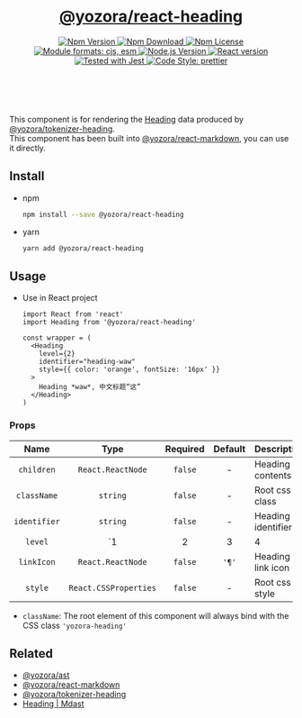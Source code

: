 <header>
  <h1 align="center">
    <a href="https://github.com/guanghechen/yozora-react/tree/master/packages/heading#readme">@yozora/react-heading</a>
  </h1>
  <div align="center">
    <a href="https://www.npmjs.com/package/@yozora/react-heading">
      <img
        alt="Npm Version"
        src="https://img.shields.io/npm/v/@yozora/react-heading.svg"
      />
    </a>
    <a href="https://www.npmjs.com/package/@yozora/react-heading">
      <img
        alt="Npm Download"
        src="https://img.shields.io/npm/dm/@yozora/react-heading.svg"
      />
    </a>
    <a href="https://www.npmjs.com/package/@yozora/react-heading">
      <img
        alt="Npm License"
        src="https://img.shields.io/npm/l/@yozora/react-heading.svg"
      />
    </a>
    <a href="#install">
      <img
        alt="Module formats: cjs, esm"
        src="https://img.shields.io/badge/module_formats-cjs%2C%20esm-green.svg"
      />
    </a>
    <a href="https://github.com/nodejs/node">
      <img
        alt="Node.js Version"
        src="https://img.shields.io/node/v/@yozora/react-heading"
      />
    </a>
    <a href="https://github.com/facebook/react">
      <img
        alt="React version"
        src="https://img.shields.io/npm/dependency-version/@yozora/react-heading/peer/react"
      />
    </a>
    <a href="https://github.com/facebook/jest">
      <img
        alt="Tested with Jest"
        src="https://img.shields.io/badge/tested_with-jest-9c465e.svg"
      />
    </a>
    <a href="https://github.com/prettier/prettier">
      <img
        alt="Code Style: prettier"
        src="https://img.shields.io/badge/code_style-prettier-ff69b4.svg?style=flat-square"
      />
    </a>
  </div>
</header>
<br/>

This component is for rendering the [Heading][@yozora/ast] data produced by
[@yozora/tokenizer-heading][].\
This component has been built into [@yozora/react-markdown][], you can use it directly.


## Install

* npm

  ```bash
  npm install --save @yozora/react-heading
  ```

* yarn

  ```bash
  yarn add @yozora/react-heading
  ```

## Usage

* Use in React project

  ```tsx
  import React from 'react'
  import Heading from '@yozora/react-heading'

  const wrapper = (
    <Heading
      level={2}
      identifier="heading-waw"
      style={{ color: 'orange', fontSize: '16px' }}
    >
      Heading *waw*, 中文标题“这”
    </Heading>
  )
  ```

### Props

Name          | Type                  | Required  | Default | Description
:------------:|:---------------------:|:---------:|:-------:|:-------------
`children`    | `React.ReactNode`     | `false`   | -       | Heading contents
`className`   | `string`              | `false`   | -       | Root css class
`identifier`  | `string`              | `false`   | -       | Heading identifier
`level`       | `1|2|3|4|5|6`         | `true`    | -       | Heading level
`linkIcon`    | `React.ReactNode`     | `false`   | `'¶'`   | Heading link icon
`style`       | `React.CSSProperties` | `false`   | -       | Root css style

- `className`: The root element of this component will always bind with the
  CSS class `'yozora-heading'`


## Related

* [@yozora/ast][]
* [@yozora/react-markdown][]
* [@yozora/tokenizer-heading][]
* [Heading | Mdast][mdast]


[@yozora/ast]: https://www.npmjs.com/package/@yozora/ast#heading
[@yozora/react-markdown]: https://www.npmjs.com/package/@yozora/react-markdown
[@yozora/tokenizer-heading]: https://www.npmjs.com/package/@yozora/tokenizer-heading
[mdast]: https://github.com/syntax-tree/mdast#heading
